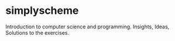 # simplyscheme
Introduction to computer science and programming. Insights, Ideas, Solutions to the exercises.
